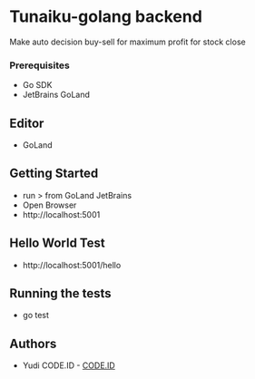 # Tunaiku-golang backend
Make auto decision buy-sell for maximum profit for stock close


### Prerequisites
* Go SDK
* JetBrains GoLand


## Editor
* GoLand


## Getting Started
* run > from GoLand JetBrains
* Open Browser
* http://localhost:5001


## Hello World Test

* http://localhost:5001/hello


## Running the tests
* go test


## Authors
* Yudi CODE.ID - [CODE.ID](https://www.code.id/)



